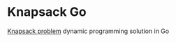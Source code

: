 # Knapsack Go

[Knapsack problem](https://en.wikipedia.org/wiki/Knapsack_problem) dynamic programming solution in Go